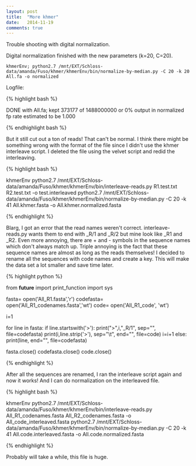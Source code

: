 ```yaml
---
layout: post
title:  "More khmer"
date:   2014-11-19
comments: true
---
```


Trouble shooting with digital normalization.

Digital normalization finished with the new parameters (k=20, C=20). 

```
khmerEnv; python2.7 /mnt/EXT/Schloss-data/amanda/Fuso/khmer/khmerEnv/bin/normalize-by-median.py -C 20 -k 20 All.fa -o normalized
```
Logfile:

{% highlight bash %}

DONE with All.fa; kept 373177 of 1488000000 or  0%
output in normalized
fp rate estimated to be 1.000

{% endhighlight bash %}


But it still cut out a ton of reads! That can't be normal. I think there might be something wrong with the format of the file since I didn't use the khmer interleave script. I deleted the file using the velvet script and redid the interleaving.

{% highlight bash %}

khmerEnv
python2.7 /mnt/EXT/Schloss-data/amanda/Fuso/khmer/khmerEnv/bin/interleave-reads.py R1.test.txt R2.test.txt -o test.interleaved
python2.7 /mnt/EXT/Schloss-data/amanda/Fuso/khmer/khmerEnv/bin/normalize-by-median.py -C 20 -k 41 All.khmer.fasta -o All.khmer.normalized.fasta

{% endhighlight %}

Blarg, I got an error that the read names weren't correct. interleave-reads.py wants them to end with _R/1 and _R/2 but mine look like _R1 and _R2. Even more annoying, there are + and - symbols in the sequence names which don't always match up. Triple annoying is the fact that these sequence names are almost as long as the reads themselves! I decided to rename all the sequences with code names and create a key. This will make the data set a lot smaller and save time later. 

{% highlight python %}

from __future__ import print_function
import sys

fasta= open('All_R1.fasta','r')
codefasta= open('All_R1_codenames.fasta','wt')
code= open('All_R1_code', 'wt')

i=1

for line in fasta:
	if line.startswith('>'):
		print(">",i,"_R/1", sep="", file=codefasta)
		print(i,line.strip('>'), sep="\t", end="", file=code)
		i=i+1
	else:
		print(line, end="", file=codefasta)
	

fasta.close()
codefasta.close()
code.close()

{% endhighlight %}

After all the sequences are renamed, I ran the interleave script again and now it works! And I can do normalization on the interleaved file. 

{% highlight bash %}

khmerEnv
python2.7 /mnt/EXT/Schloss-data/amanda/Fuso/khmer/khmerEnv/bin/interleave-reads.py All_R1_codenames.fasta All_R2_codenames.fasta -o All_code_interleaved.fasta
python2.7 /mnt/EXT/Schloss-data/amanda/Fuso/khmer/khmerEnv/bin/normalize-by-median.py -C 20 -k 41 All.code.interleaved.fasta -o All.code.normalized.fasta

{% endhighlight %}

Probably will take a while, this file is huge.

